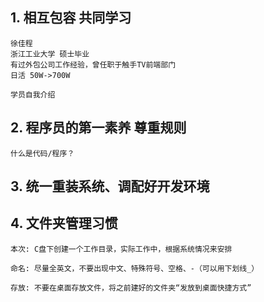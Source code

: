 ## 1. 相互包容 共同学习

    徐佳程
    浙江工业大学 硕士毕业
    有过外包公司工作经验，曾任职于触手TV前端部门
    日活 50W->700W

    学员自我介绍

## 2. 程序员的第一素养 尊重规则

    什么是代码/程序？

## 3. 统一重装系统、调配好开发环境

## 4. 文件夹管理习惯

    本次: C盘下创建一个工作目录，实际工作中，根据系统情况来安排

    命名: 尽量全英文，不要出现中文、特殊符号、空格、-（可以用下划线_）

    存放: 不要在桌面存放文件，将之前建好的文件夹“发放到桌面快捷方式”
